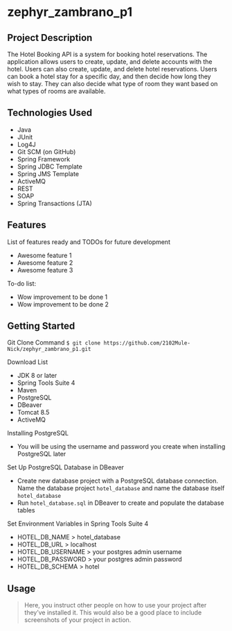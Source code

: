 # zephyr_zambrano_p1

## Project Description

The Hotel Booking API is a system for booking hotel reservations. The application allows users to create, update, and delete accounts with the hotel. Users can also create, update, and delete hotel reservations. Users can book a hotel stay for a specific day, and then decide how long they wish to stay. They can also decide what type of room they want based on what types of rooms are available.

## Technologies Used

* Java
* JUnit
* Log4J
* Git SCM (on GitHub)
* Spring Framework
* Spring JDBC Template
* Spring JMS Template
* ActiveMQ
* REST
* SOAP
* Spring Transactions (JTA)

## Features

List of features ready and TODOs for future development
* Awesome feature 1
* Awesome feature 2
* Awesome feature 3

To-do list:
* Wow improvement to be done 1
* Wow improvement to be done 2

## Getting Started

Git Clone Command
`$ git clone https://github.com/2102Mule-Nick/zephyr_zambrano_p1.git`

Download List
* JDK 8 or later
* Spring Tools Suite 4
* Maven
* PostgreSQL
* DBeaver
* Tomcat 8.5
* ActiveMQ

Installing PostgreSQL
* You will be using the username and password you create when installing PostgreSQL later

Set Up PostgreSQL Database in DBeaver
* Create new database project with a PostgreSQL database connection. Name the database project `hotel_database` and name the database itself `hotel_database`
* Run `hotel_database.sql` in DBeaver to create and populate the database tables

Set Environment Variables in Spring Tools Suite 4
* HOTEL_DB_NAME > hotel_database
* HOTEL_DB_URL > localhost
* HOTEL_DB_USERNAME > your postgres admin username
* HOTEL_DB_PASSWORD > your postgres admin password
* HOTEL_DB_SCHEMA > hotel

## Usage

> Here, you instruct other people on how to use your project after they’ve installed it. This would also be a good place to include screenshots of your project in action.